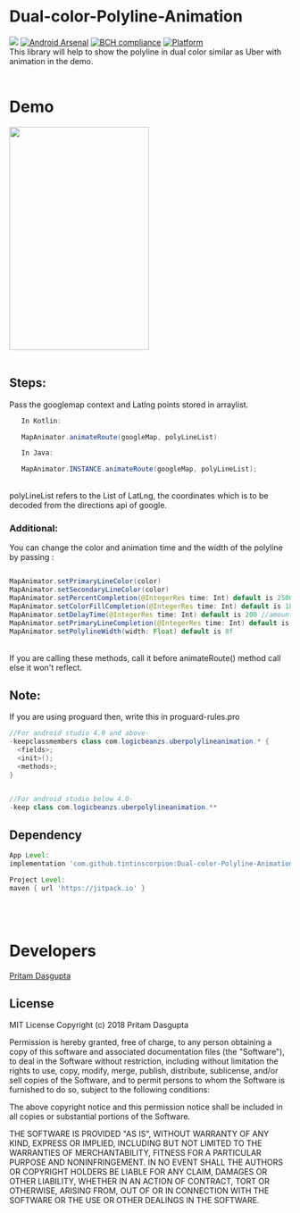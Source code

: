 # Dual-color-Polyline-Animation
[![](https://jitpack.io/v/tintinscorpion/Dual-color-Polyline-Animation.svg)](https://jitpack.io/#tintinscorpion/Dual-color-Polyline-Animation)
[![Android Arsenal](https://img.shields.io/badge/Android%20Arsenal-Dual%20color%20Polyline-brightgreen.svg?style=flat)](https://android-arsenal.com/details/1/7422)
[![BCH compliance](https://bettercodehub.com/edge/badge/tintinscorpion/Dual-color-Polyline-Animation?branch=master)](https://bettercodehub.com/)
[![Platform](https://img.shields.io/badge/platform-android-green.svg)](http://developer.android.com/index.html)
<br>
This library will help to show the polyline in dual color similar as Uber with animation in the demo. 
<br><br>

# Demo

<img src="https://github.com/tintinscorpion/Dual-color-Polyline-Animation/blob/master/polylinegif.gif" width="250" height="400"/>
<br><br>

## Steps:
Pass the googlemap context and Latlng points stored in arraylist.

``` java
   In Kotlin:

   MapAnimator.animateRoute(googleMap, polyLineList)

   In Java:

   MapAnimator.INSTANCE.animateRoute(googleMap, polyLineList);
```
<br>
polyLineList refers to the List of LatLng, the coordinates which is to be decoded from the directions api of google.



### Additional:
   You can change the color and animation time and the width of the polyline by passing :

   ``` java 

   MapAnimator.setPrimaryLineColor(color)
   MapAnimator.setSecondaryLineColor(color) 
   MapAnimator.setPercentCompletion(@IntegerRes time: Int) default is 2500 //amount of time to draw the initial polyline 
   MapAnimator.setColorFillCompletion(@IntegerRes time: Int) default is 1800 //amount of time to refill the primary color
   MapAnimator.setDelayTime(@IntegerRes time: Int) default is 200 //amount of time for delaying to run the sequenceof animation
   MapAnimator.setPrimaryLineCompletion(@IntegerRes time: Int) default is 2000 //amount of time required for the animation to reach from point A to B
   MapAnimator.setPolylineWidth(width: Float) default is 8f 

   ```
   <br>
   If you are calling these methods, call it before animateRoute() method call else it won't reflect.

   
   
## Note:
   If you are using proguard then, write this in proguard-rules.pro 
   
   ``` java
   //For android studio 4.0 and above- 
   -keepclassmembers class com.logicbeanzs.uberpolylineanimation.* {
     <fields>;
     <init>();
     <methods>;
   }
  

   //For android studio below 4.0-
   -keep class com.logicbeanzs.uberpolylineanimation.**
  ```

## Dependency

```groovy
App Level:
implementation 'com.github.tintinscorpion:Dual-color-Polyline-Animation:{latest_version}'
```
```groovy
Project Level:
maven { url 'https://jitpack.io' }
```
 <br><br>

# Developers

<a href="https://github.com/tintinscorpion">Pritam Dasgupta</a>
  
## License
 
MIT License
Copyright (c) 2018 Pritam Dasgupta

Permission is hereby granted, free of charge, to any person obtaining a copy
of this software and associated documentation files (the "Software"), to deal
in the Software without restriction, including without limitation the rights
to use, copy, modify, merge, publish, distribute, sublicense, and/or sell
copies of the Software, and to permit persons to whom the Software is
furnished to do so, subject to the following conditions:

The above copyright notice and this permission notice shall be included in all
copies or substantial portions of the Software.

THE SOFTWARE IS PROVIDED "AS IS", WITHOUT WARRANTY OF ANY KIND, EXPRESS OR
IMPLIED, INCLUDING BUT NOT LIMITED TO THE WARRANTIES OF MERCHANTABILITY,
FITNESS FOR A PARTICULAR PURPOSE AND NONINFRINGEMENT. IN NO EVENT SHALL THE
AUTHORS OR COPYRIGHT HOLDERS BE LIABLE FOR ANY CLAIM, DAMAGES OR OTHER
LIABILITY, WHETHER IN AN ACTION OF CONTRACT, TORT OR OTHERWISE, ARISING FROM,
OUT OF OR IN CONNECTION WITH THE SOFTWARE OR THE USE OR OTHER DEALINGS IN THE
SOFTWARE.

